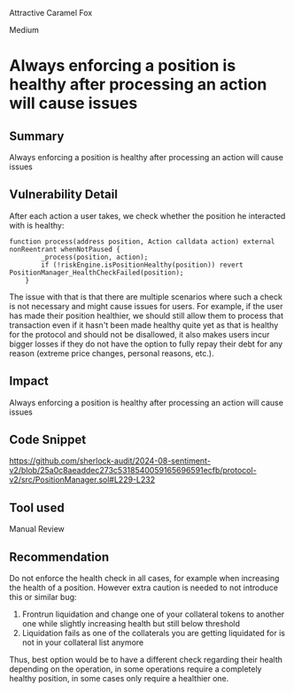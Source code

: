 Attractive Caramel Fox

Medium

# Always enforcing a position is healthy after processing an action will cause issues

## Summary
Always enforcing a position is healthy after processing an action will cause issues
## Vulnerability Detail
After each action a user takes, we check whether the position he interacted with is healthy:
```solidity
function process(address position, Action calldata action) external nonReentrant whenNotPaused {
        _process(position, action);
        if (!riskEngine.isPositionHealthy(position)) revert PositionManager_HealthCheckFailed(position);
    }
```
The issue with that is that there are multiple scenarios where such a check is not necessary and might cause issues for users. For example, if the user has made their position healthier, we should still allow them to process that transaction even if it hasn't been made healthy quite yet as that is healthy for the protocol and should not be disallowed, it also makes users incur bigger losses if they do not have the option to fully repay their debt for any reason (extreme price changes, personal reasons, etc.).
## Impact
Always enforcing a position is healthy after processing an action will cause issues
## Code Snippet
https://github.com/sherlock-audit/2024-08-sentiment-v2/blob/25a0c8aeaddec273c5318540059165696591ecfb/protocol-v2/src/PositionManager.sol#L229-L232
## Tool used

Manual Review

## Recommendation
Do not enforce the health check in all cases, for example when increasing the health of a position. However extra caution is needed to not introduce this or similar bug:
1. Frontrun liquidation and change one of your collateral tokens to another one while slightly increasing health but still below threshold
2. Liquidation fails as one of the collaterals you are getting liquidated for is not in your collateral list anymore

Thus, best option would be to have a different check regarding their health depending on the operation, in some operations require a completely healthy position, in some cases only require a healthier one.